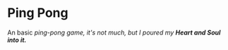 # Ping Pong

An basic <i>ping-pong<i> game, it's not much, but I poured my <b>Heart and Soul<b> into it. 
